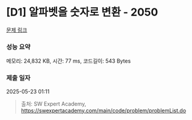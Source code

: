 # [D1] 알파벳을 숫자로 변환 - 2050 

[문제 링크](https://swexpertacademy.com/main/code/problem/problemDetail.do?contestProbId=AV5QLGxKAzQDFAUq) 

### 성능 요약

메모리: 24,832 KB, 시간: 77 ms, 코드길이: 543 Bytes

### 제출 일자

2025-05-23 01:11



> 출처: SW Expert Academy, https://swexpertacademy.com/main/code/problem/problemList.do